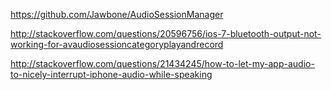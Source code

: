 https://github.com/Jawbone/AudioSessionManager

http://stackoverflow.com/questions/20596756/ios-7-bluetooth-output-not-working-for-avaudiosessioncategoryplayandrecord

http://stackoverflow.com/questions/21434245/how-to-let-my-app-audio-to-nicely-interrupt-iphone-audio-while-speaking
